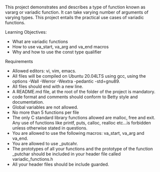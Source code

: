 This project demonstrates and describes a type of function known as vararg or variadic function. It can take varying number of arguments of varying types. This project entails the practical use cases of variadic functions.

Learning Objectives:
- What are variadic functions
- How to use va_start, va_arg and va_end macros
- Why and how to use the const type qualifier

Requirements
- Allowed editors: vi, vim, emacs.
- All files will be compiled on Ubuntu 20.04LTS using gcc, using the options -Wall -Werror -Wextra -pedantic -std=gnu89.
- All files should end with a new line.
- A README.md file, at the root of the folder of the project is mandatory.
- code format and comments should conform to Betty style and documentation.
- Global variables are not allowed.
- No more than 5 functions per file
- The only C standard library functions allowed are malloc, free and exit. Any use of functions like printf, puts, calloc, realloc etc...is forbidden unless otherwise stated in questions.
- You are allowed to use the following macros: va_start, va_arg and va_end.
- You are allowed to use _putcahr.
- The prototypes of all your functions and the prototype of the function _putchar should be included in your header file called variadic_functions.h
- All your header files should be include guarded.
